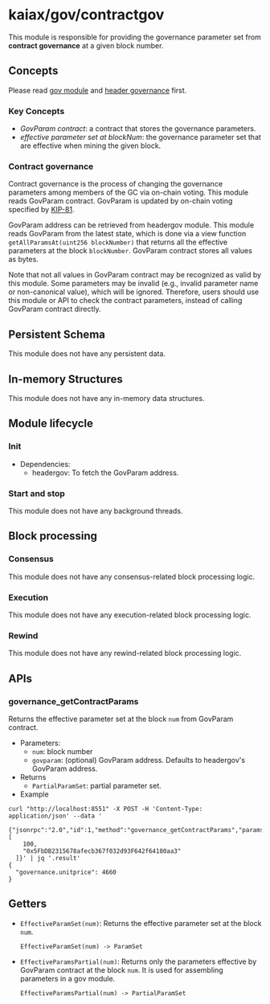 # kaiax/gov/contractgov

This module is responsible for providing the governance parameter set from **contract governance** at a given block number.

## Concepts

Please read [gov module](../gov/README.md) and [header governance](../headergov/README.md) first.

### Key Concepts

- _GovParam contract_: a contract that stores the governance parameters.
- _effective parameter set at blockNum_: the governance parameter set that are effective when mining the given block.

### Contract governance

Contract governance is the process of changing the governance parameters among members of the GC via on-chain voting.
This module reads GovParam contract.
GovParam is updated by on-chain voting specified by [KIP-81](https://kips.kaia.io/KIPs/kip-81).

GovParam address can be retrieved from headergov module.
This module reads GovParam from the latest state, which is done via a view function `getAllParamsAt(uint256 blockNumber)` that returns all the effective parameters at the block `blockNumber`.
GovParam contract stores all values as bytes.

Note that not all values in GovParam contract may be recognized as valid by this module.
Some parameters may be invalid (e.g., invalid parameter name or non-canonical value), which will be ignored.
Therefore, users should use this module or API to check the contract parameters, instead of calling GovParam contract directly.

## Persistent Schema

This module does not have any persistent data.

## In-memory Structures

This module does not have any in-memory data structures.

## Module lifecycle

### Init

- Dependencies:
  - headergov: To fetch the GovParam address.

### Start and stop

This module does not have any background threads.

## Block processing

### Consensus

This module does not have any consensus-related block processing logic.

### Execution

This module does not have any execution-related block processing logic.

### Rewind

This module does not have any rewind-related block processing logic.

## APIs

### governance_getContractParams

Returns the effective parameter set at the block `num` from GovParam contract.

- Parameters:
  - `num`: block number
  - `govparam`: (optional) GovParam address. Defaults to headergov's GovParam address.
- Returns
  - `PartialParamSet`: partial parameter set.
- Example

```
curl "http://localhost:8551" -X POST -H 'Content-Type: application/json' --data '
  {"jsonrpc":"2.0","id":1,"method":"governance_getContractParams","params":[
    100,
    "0x5FbDB2315678afecb367f032d93F642f64180aa3"
  ]}' | jq '.result'
{
  "governance.unitprice": 4660
}
```

## Getters

- `EffectiveParamSet(num)`: Returns the effective parameter set at the block `num`.

  ```
  EffectiveParamSet(num) -> ParamSet
  ```

- `EffectiveParamsPartial(num)`: Returns only the parameters effective by GovParam contract at the block `num`. It is used for assembling parameters in a gov module.
  ```
  EffectiveParamsPartial(num) -> PartialParamSet
  ```
